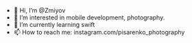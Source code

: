 - 👋 Hi, I’m @Zmiyov
- 👀 I’m interested in mobile development, photography.
- 🌱 I’m currently learning swift
- 📫 How to reach me: instagram.com/pisarenko_photography

<!---
Zmiyov/Zmiyov is a ✨ special ✨ repository because its `README.md` (this file) appears on your GitHub profile.
You can click the Preview link to take a look at your changes.
--->
